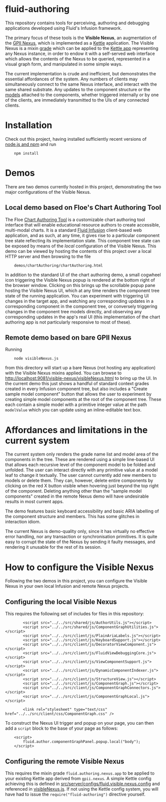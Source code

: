 # fluid-authoring

This repository contains tools for perceiving, authoring and debugging applications developed using Fluid's Infusion framework.

The primary focus of these tools is the **Visible Nexus**, an augmentation of the [GPII Nexus](https://wiki.gpii.net/w/The_Nexus),
which is implemented as a [Kettle](https://github.com/fluid-project/kettle) application. The Visible Nexus is a mixin 
[grade](http://docs.fluidproject.org/infusion/development/ComponentGrades.html) which can be applied to the 
[Kettle app](https://github.com/fluid-project/kettle/blob/master/docs/RequestHandlersAndApps.md) representing any 
Nexus instance, in order to endow it with a 
self-served web interface which allows the contents of the Nexus to be queried, represented in
a visual graph form, and manipulated in some simple ways.

The current implementation is crude and inefficient, but demonstrates the essential affordances of the system. Any numbers
of clients may simultaneously connect to the same Nexus interface, and interact with the same shared substrate. Any 
updates to the component structure or the 
[models](http://docs.fluidproject.org/infusion/development/tutorial-gettingStartedWithInfusion/ModelComponents.html) 
attached to the components, whether triggered internally or by one of the clients, are immediately transmitted to the
UIs of any connected clients.

# Installation

Check out this project, having installed sufficiently recent versions of [node.js and npm](https://nodejs.org/en/) and
run

```
    npm install 
```

# Demos

There are two demos currently hosted in this project, demonstrating the two major configurations of the Visible Nexus.

## Local demo based on Floe's Chart Authoring Tool

The Floe [Chart Authoring Tool](http://handbook.floeproject.org/AuthoringOfContent.html#case-study-2-floe-chart-authoring-tool) is
a customizable chart authoring tool interface that will enable educational resource authors to create accessible, multi-modal charts.
It is a standard [Fluid Infusion](http://docs.fluidproject.org/infusion/development/index.html) client-based web application,
and as such, at any time, it gives rise to a particular component tree state reflecting its implementation state. This
component tree state can be exposed by means of the *local* configuration of the Visible Nexus. This demo can be viewed
by hosting the contents of this project over a local HTTP server and then browsing to the file

```
    demos/chartAuthoring/chartAuthoring.html
```

In addition to the standard UI of the chart authoring demo, a small cogwheel icon triggering the Visible Nexus popup is
rendered at the bottom right of the browser window. Clicking on this brings up the scrollable popup pane hosting the
Visible Nexus UI, which at any time renders the component tree state of the running application. You can experiment
with triggering UI changes in the target app, and watching any corresponding updates in a corresponding component in the
component tree, or conversely triggering changes in the component tree models directly, and observing any corresponding
updates in the app's real UI (this implementation of the chart authoring app is not particularly responsive to most of these).

## Remote demo based on bare GPII Nexus

Running

```
    node visibleNexus.js
```

from this directory will start up a bare Nexus (not hosting any application) with the Visible Nexus mixins applied. You can browse to 
[http://localhost:9081/visible-nexus/visibleNexus.html](http://localhost:9081/visible-nexus/visibleNexus.html) to
bring up the UI. In the current demo this just shows a handful of standard context grades created in every 
Infusion component tree, but also includes a "Create sample model component" button that allows the user
to experiment by creating simple model components at the root of the component tree. These each contain a simple model with
a primitive integer value at the path `modelValue` which you can update using an inline-editable text box.

# Affordances and limitations in the current system

The current system only renders the grade name list and model area of the components in the tree. These are rendered
using a simple line-based UI that allows each recursive level of the component model to be folded and unfolded. The
user can interact directly with any primitive value at a model leaf to change it textually. The user cannot currently
add new members to models or delete them. They can, however, delete entire components by clicking on the red X button
visible when hovering just beyond the top right of the component. Deleting anything other than the "sample model
components" created in the remote Nexus demo will have undesirable results in most current apps.

The demo features basic keyboard accessibility and basic ARIA labelling of the component structure and members. This
has some glitches in interaction idiom.

The current Nexus is demo-quality only, since it has virtually no effective error handling, nor any transaction
or synchronisation primitives. It is quite easy to corrupt the state of the Nexus by sending it faulty messages,
and rendering it unusable for the rest of its session.

# How to configure the Visible Nexus

Following the two demos in this project, you can configure the Visible Nexus in your own local Infusion and remote
Nexus projects.

## Configuring the local Visible Nexus

This requires the following set of includes for files in this repository:

```
        <script src="../../src/shared/js/AuthorUtils.js"></script>
        <script src="../../src/shared/js/ComponentGraphUtilities.js"></script>
        <script src="../../src/client/js/PlainAriaLabels.js"></script>
        <script src="../../src/client/js/KeyboardSupport.js"></script>
        <script src="../../src/client/js/DecoratorViewComponent.js"></script>
        <script src="../../src/client/js/FluidViewDebuggingCore.js"></script>
        <script src="../../src/client/js/ViewComponentSupport.js"></script>
        <script src="../../src/client/js/DynamicComponentIndexer.js"></script>
        <script src="../../src/client/js/StructureView.js"></script>
        <script src="../../src/client/js/ComponentGraph.js"></script>
        <script src="../../src/client/js/ComponentGraphConnectors.js"></script>
        <script src="../../src/client/js/ComponentGraphLocal.js"></script>

        <link rel="stylesheet" type="text/css" href="../../src/client/css/ComponentGraph.css" />
```

To construct the Nexus UI trigger and popup on your page, you can then add a `script` block to the base of your
page as follows:

```
    <script>
        fluid.author.componentGraphPanel.popup.local("body");
    </script>
```

## Configuring the remote Visible Nexus

This requires the mixin grade `fluid.authoring.nexus.app` to be applied to your existing Kettle app derived 
from `gpii.nexus`. A simple Kettle config achieving this is defined in [src/server/configs/fluid.visible.nexus.config](src/server/configs/fluid.visible.nexus.config)
and referenced in [visibleNexus.js](visibleNexus.js). If not using the Kettle config system, you will have
had to issue the `require("fluid-authoring")` directive yourself.
